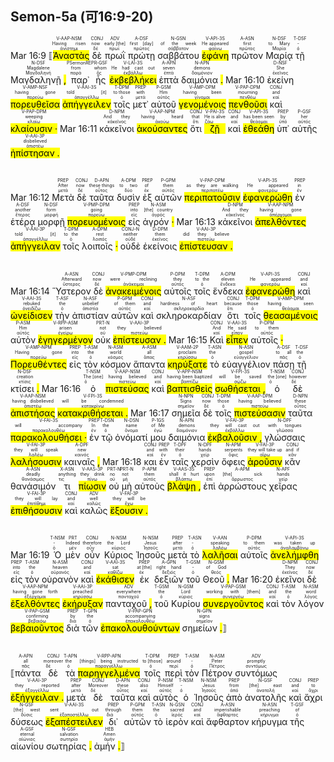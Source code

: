 ## Semon-5a (可16:9-20)

Mar 16:9 <RUBY><ruby><ruby>⟦<mark class='ptc'>Ἀναστὰς</mark><rt>ἀνίστημι</rt></ruby><rt>Having risen</rt></ruby><rt>V-AAP-NSM</rt></RUBY> <RUBY><ruby><ruby>δὲ<rt>δέ</rt></ruby><rt>now</rt></ruby><rt>CONJ</rt></RUBY> <RUBY><ruby><ruby>πρωῒ<rt>πρωΐ</rt></ruby><rt>early [the]</rt></ruby><rt>ADV</rt></RUBY> <RUBY><ruby><ruby>πρώτῃ<rt>πρῶτος</rt></ruby><rt>first [day]</rt></ruby><rt>A-DSF</rt></RUBY> <RUBY><ruby><ruby>σαββάτου<rt>σάββατον</rt></ruby><rt>of the week</rt></ruby><rt>N-GSN</rt></RUBY> <RUBY><ruby><ruby><mark class='verb'>ἐφάνη</mark><rt>φαίνω</rt></ruby><rt>He appeared</rt></ruby><rt>V-API-3S</rt></RUBY> <RUBY><ruby><ruby>πρῶτον<rt>πρῶτος</rt></ruby><rt>first</rt></ruby><rt>A-ASN</rt></RUBY> <RUBY><ruby><ruby>Μαρίᾳ<rt>Μαρία</rt></ruby><rt>to Mary</rt></ruby><rt>N-DSF</rt></RUBY> <RUBY><ruby><ruby>τῇ<rt>ὁ</rt></ruby><rt>-</rt></ruby><rt>T-DSF</rt></RUBY> <RUBY><ruby><ruby>Μαγδαληνῇ <mark class='punctuation'>,</mark><rt>Μαγδαληνή</rt></ruby><rt>Magdalene</rt></ruby><rt>N-DSF</rt></RUBY> <RUBY><ruby><ruby>παρ᾽<rt>παρά</rt></ruby><rt>from</rt></ruby><rt>PSermonREP</rt></RUBY> <RUBY><ruby><ruby>ἧς<rt>ὅς</rt></ruby><rt>whom</rt></ruby><rt>R-GSF</rt></RUBY> <RUBY><ruby><ruby><mark class='verb'>ἐκβεβλήκει</mark><rt>ἐκβάλλω</rt></ruby><rt>He had cast out</rt></ruby><rt>V-LAI-3S</rt></RUBY> <RUBY><ruby><ruby>ἑπτὰ<rt>ἑπτά</rt></ruby><rt>seven</rt></ruby><rt>A-APN</rt></RUBY> <RUBY><ruby><ruby>δαιμόνια <mark class='punctuation'>.</mark><rt>δαιμόνιον</rt></ruby><rt>demons</rt></ruby><rt>N-APN</rt></RUBY> Mar 16:10 <RUBY><ruby><ruby>ἐκείνη<rt>ἐκεῖνος</rt></ruby><rt>She</rt></ruby><rt>D-NSF</rt></RUBY> <RUBY><ruby><ruby><mark class='ptc'>πορευθεῖσα</mark><rt>πορεύω</rt></ruby><rt>having gone</rt></ruby><rt>V-AMP-NSF</rt></RUBY> <RUBY><ruby><ruby><mark class='verb'>ἀπήγγειλεν</mark><rt>ἀπαγγέλλω</rt></ruby><rt>told [it]</rt></ruby><rt>V-AAI-3S</rt></RUBY> <RUBY><ruby><ruby>τοῖς<rt>ὁ</rt></ruby><rt>to those</rt></ruby><rt>T-DPM</rt></RUBY> <RUBY><ruby><ruby>μετ᾽<rt>μετά</rt></ruby><rt>with</rt></ruby><rt>PREP</rt></RUBY> <RUBY><ruby><ruby>αὐτοῦ<rt>αὐτός</rt></ruby><rt>Him</rt></ruby><rt>P-GSM</rt></RUBY> <RUBY><ruby><ruby><mark class='ptc'>γενομένοις</mark><rt>γίνομαι</rt></ruby><rt>having been</rt></ruby><rt>V-AMP-DPM</rt></RUBY> <RUBY><ruby><ruby><mark class='ptc'>πενθοῦσι</mark><rt>πενθέω</rt></ruby><rt>mourning</rt></ruby><rt>V-PAP-DPM</rt></RUBY> <RUBY><ruby><ruby>καὶ<rt>καί</rt></ruby><rt>and</rt></ruby><rt>CONJ</rt></RUBY> <RUBY><ruby><ruby><mark class='ptc'>κλαίουσιν <mark class='punctuation'>·</mark></mark><rt>κλαίω</rt></ruby><rt>weeping</rt></ruby><rt>V-PAP-DPM</rt></RUBY> Mar 16:11 <RUBY><ruby><ruby>κἀκεῖνοι<rt>κἀκεῖνος</rt></ruby><rt>And they</rt></ruby><rt>D-NPM</rt></RUBY> <RUBY><ruby><ruby><mark class='ptc'>ἀκούσαντες</mark><rt>ἀκούω</rt></ruby><rt>having heard</rt></ruby><rt>V-AAP-NPM</rt></RUBY> <RUBY><ruby><ruby>ὅτι<rt>ὅτι</rt></ruby><rt>that</rt></ruby><rt>CONJ</rt></RUBY> <RUBY><ruby><ruby><mark class='verb'>ζῇ</mark><rt>ζάω</rt></ruby><rt>He is alive</rt></ruby><rt>V-PAI-3S</rt></RUBY> <RUBY><ruby><ruby>καὶ<rt>καί</rt></ruby><rt>and</rt></ruby><rt>CONJ</rt></RUBY> <RUBY><ruby><ruby><mark class='verb'>ἐθεάθη</mark><rt>θεάομαι</rt></ruby><rt>has been seen</rt></ruby><rt>V-API-3S</rt></RUBY> <RUBY><ruby><ruby>ὑπ᾽<rt>ὑπό</rt></ruby><rt>by</rt></ruby><rt>PREP</rt></RUBY> <RUBY><ruby><ruby>αὐτῆς<rt>αὐτός</rt></ruby><rt>her</rt></ruby><rt>P-GSF</rt></RUBY> <RUBY><ruby><ruby><mark class='verb'>ἠπίστησαν <mark class='punctuation'>.</mark></mark><rt>ἀπιστέω</rt></ruby><rt>disbelieved</rt></ruby><rt>V-AAI-3P</rt></RUBY></br></br></br> Mar 16:12 <RUBY><ruby><ruby>Μετὰ<rt>μετά</rt></ruby><rt>After</rt></ruby><rt>PREP</rt></RUBY> <RUBY><ruby><ruby>δὲ<rt>δέ</rt></ruby><rt>now</rt></ruby><rt>CONJ</rt></RUBY> <RUBY><ruby><ruby>ταῦτα<rt>οὗτος</rt></ruby><rt>these things</rt></ruby><rt>D-APN</rt></RUBY> <RUBY><ruby><ruby>δυσὶν<rt>δύο</rt></ruby><rt>to two</rt></ruby><rt>A-DPM</rt></RUBY> <RUBY><ruby><ruby>ἐξ<rt>ἐκ</rt></ruby><rt>of</rt></ruby><rt>PREP</rt></RUBY> <RUBY><ruby><ruby>αὐτῶν<rt>αὐτός</rt></ruby><rt>them</rt></ruby><rt>P-GPM</rt></RUBY> <RUBY><ruby><ruby><mark class='ptc'>περιπατοῦσιν</mark><rt>περιπατέω</rt></ruby><rt>as they are walking</rt></ruby><rt>V-PAP-DPM</rt></RUBY> <RUBY><ruby><ruby><mark class='verb'>ἐφανερώθη</mark><rt>φανερόω</rt></ruby><rt>He appeared</rt></ruby><rt>V-API-3S</rt></RUBY> <RUBY><ruby><ruby>ἐν<rt>ἐν</rt></ruby><rt>in</rt></ruby><rt>PREP</rt></RUBY> <RUBY><ruby><ruby>ἑτέρᾳ<rt>ἕτερος</rt></ruby><rt>another</rt></ruby><rt>A-DSF</rt></RUBY> <RUBY><ruby><ruby>μορφῇ<rt>μορφή</rt></ruby><rt>form</rt></ruby><rt>N-DSF</rt></RUBY> <RUBY><ruby><ruby><mark class='ptc'>πορευομένοις</mark><rt>πορεύω</rt></ruby><rt>going</rt></ruby><rt>V-PMP-DPM</rt></RUBY> <RUBY><ruby><ruby>εἰς<rt>εἰς</rt></ruby><rt>into</rt></ruby><rt>PREP</rt></RUBY> <RUBY><ruby><ruby>ἀγρόν <mark class='punctuation'>·</mark><rt>ἀγρός</rt></ruby><rt>[the] country</rt></ruby><rt>N-ASM</rt></RUBY> Mar 16:13 <RUBY><ruby><ruby>κἀκεῖνοι<rt>κἀκεῖνος</rt></ruby><rt>And they</rt></ruby><rt>D-NPM</rt></RUBY> <RUBY><ruby><ruby><mark class='ptc'>ἀπελθόντες</mark><rt>ἀπέρχομαι</rt></ruby><rt>having gone</rt></ruby><rt>V-AAP-NPM</rt></RUBY> <RUBY><ruby><ruby><mark class='verb'>ἀπήγγειλαν</mark><rt>ἀπαγγέλλω</rt></ruby><rt>told [it]</rt></ruby><rt>V-AAI-3P</rt></RUBY> <RUBY><ruby><ruby>τοῖς<rt>ὁ</rt></ruby><rt>to the</rt></ruby><rt>T-DPM</rt></RUBY> <RUBY><ruby><ruby>λοιποῖς <mark class='punctuation'>·</mark><rt>λοιπός</rt></ruby><rt>rest</rt></ruby><rt>A-DPM</rt></RUBY> <RUBY><ruby><ruby>οὐδὲ<rt>οὐδέ</rt></ruby><rt>neither</rt></ruby><rt>CONJ-N</rt></RUBY> <RUBY><ruby><ruby>ἐκείνοις<rt>ἐκεῖνος</rt></ruby><rt>them</rt></ruby><rt>D-DPM</rt></RUBY> <RUBY><ruby><ruby><mark class='verb'>ἐπίστευσαν <mark class='punctuation'>.</mark></mark><rt>πιστεύω</rt></ruby><rt>did they believe</rt></ruby><rt>V-AAI-3P</rt></RUBY></br></br></br> Mar 16:14 <RUBY><ruby><ruby>Ὕστερον<rt>ὕστερος</rt></ruby><rt>Afterward</rt></ruby><rt>A-ASN</rt></RUBY> <RUBY><ruby><ruby>δὲ<rt>δέ</rt></ruby><rt>now</rt></ruby><rt>CONJ</rt></RUBY> <RUBY><ruby><ruby><mark class='ptc'>ἀνακειμένοις</mark><rt>ἀνάκειμαι</rt></ruby><rt>were reclining</rt></ruby><rt>V-PMP-DPM</rt></RUBY> <RUBY><ruby><ruby>αὐτοῖς<rt>αὐτός</rt></ruby><rt>they</rt></ruby><rt>P-DPM</rt></RUBY> <RUBY><ruby><ruby>τοῖς<rt>ὁ</rt></ruby><rt>to the</rt></ruby><rt>T-DPM</rt></RUBY> <RUBY><ruby><ruby>ἕνδεκα<rt>ἕνδεκα</rt></ruby><rt>eleven</rt></ruby><rt>A-DPM</rt></RUBY> <RUBY><ruby><ruby><mark class='verb'>ἐφανερώθη</mark><rt>φανερόω</rt></ruby><rt>He appeared</rt></ruby><rt>V-API-3S</rt></RUBY> <RUBY><ruby><ruby>καὶ<rt>καί</rt></ruby><rt>and</rt></ruby><rt>CONJ</rt></RUBY> <RUBY><ruby><ruby><mark class='verb'>ὠνείδισεν</mark><rt>ὀνειδίζω</rt></ruby><rt>rebuked</rt></ruby><rt>V-AAI-3S</rt></RUBY> <RUBY><ruby><ruby>τὴν<rt>ὁ</rt></ruby><rt>the</rt></ruby><rt>T-ASF</rt></RUBY> <RUBY><ruby><ruby>ἀπιστίαν<rt>ἀπιστία</rt></ruby><rt>unbelief</rt></ruby><rt>N-ASF</rt></RUBY> <RUBY><ruby><ruby>αὐτῶν<rt>αὐτός</rt></ruby><rt>of them</rt></ruby><rt>P-GPM</rt></RUBY> <RUBY><ruby><ruby>καὶ<rt>καί</rt></ruby><rt>and</rt></ruby><rt>CONJ</rt></RUBY> <RUBY><ruby><ruby>σκληροκαρδίαν<rt>σκληροκαρδία</rt></ruby><rt>hardness of heart</rt></ruby><rt>N-ASF</rt></RUBY> <RUBY><ruby><ruby>ὅτι<rt>ὅτι</rt></ruby><rt>because</rt></ruby><rt>CONJ</rt></RUBY> <RUBY><ruby><ruby>τοῖς<rt>ὁ</rt></ruby><rt>those</rt></ruby><rt>T-DPM</rt></RUBY> <RUBY><ruby><ruby><mark class='ptc'>θεασαμένοις</mark><rt>θεάομαι</rt></ruby><rt>having seen</rt></ruby><rt>V-AMP-DPM</rt></RUBY> <RUBY><ruby><ruby>αὐτὸν<rt>αὐτός</rt></ruby><rt>Him</rt></ruby><rt>P-ASM</rt></RUBY> <RUBY><ruby><ruby><mark class='ptc'>ἐγηγερμένον</mark><rt>ἐγείρω</rt></ruby><rt>arisen</rt></ruby><rt>V-RPP-ASM</rt></RUBY> <RUBY><ruby><ruby>οὐκ<rt>οὐ</rt></ruby><rt>not</rt></ruby><rt>PRT-N</rt></RUBY> <RUBY><ruby><ruby><mark class='verb'>ἐπίστευσαν <mark class='punctuation'>.</mark></mark><rt>πιστεύω</rt></ruby><rt>they believed</rt></ruby><rt>V-AAI-3P</rt></RUBY> Mar 16:15 <RUBY><ruby><ruby>Καὶ<rt>καί</rt></ruby><rt>And</rt></ruby><rt>CONJ</rt></RUBY> <RUBY><ruby><ruby><mark class='verb'>εἶπεν</mark><rt>εἶπον</rt></ruby><rt>He said</rt></ruby><rt>V-AAI-3S</rt></RUBY> <RUBY><ruby><ruby>αὐτοῖς <mark class='punctuation'>·</mark><rt>αὐτός</rt></ruby><rt>to them</rt></ruby><rt>P-DPM</rt></RUBY> <RUBY><ruby><ruby><mark class='ptc'>Πορευθέντες</mark><rt>πορεύω</rt></ruby><rt>Having gone</rt></ruby><rt>V-AMP-NPM</rt></RUBY> <RUBY><ruby><ruby>εἰς<rt>εἰς</rt></ruby><rt>into</rt></ruby><rt>PREP</rt></RUBY> <RUBY><ruby><ruby>τὸν<rt>ὁ</rt></ruby><rt>the</rt></ruby><rt>T-ASM</rt></RUBY> <RUBY><ruby><ruby>κόσμον<rt>κόσμος</rt></ruby><rt>world</rt></ruby><rt>N-ASM</rt></RUBY> <RUBY><ruby><ruby>ἅπαντα<rt>ἅπας</rt></ruby><rt>all</rt></ruby><rt>A-ASM</rt></RUBY> <RUBY><ruby><ruby><mark class='verb'>κηρύξατε</mark><rt>κηρύσσω</rt></ruby><rt>proclaim</rt></ruby><rt>V-AAM-2P</rt></RUBY> <RUBY><ruby><ruby>τὸ<rt>ὁ</rt></ruby><rt>the</rt></ruby><rt>T-ASN</rt></RUBY> <RUBY><ruby><ruby>εὐαγγέλιον<rt>εὐαγγέλιον</rt></ruby><rt>gospel</rt></ruby><rt>N-ASN</rt></RUBY> <RUBY><ruby><ruby>πάσῃ<rt>πᾶς</rt></ruby><rt>to all</rt></ruby><rt>A-DSF</rt></RUBY> <RUBY><ruby><ruby>τῇ<rt>ὁ</rt></ruby><rt>the</rt></ruby><rt>T-DSF</rt></RUBY> <RUBY><ruby><ruby>κτίσει <mark class='punctuation'>.</mark><rt>κτίσις</rt></ruby><rt>creation</rt></ruby><rt>N-DSF</rt></RUBY> Mar 16:16 <RUBY><ruby><ruby>ὁ<rt>ὁ</rt></ruby><rt>The [one]</rt></ruby><rt>T-NSM</rt></RUBY> <RUBY><ruby><ruby><mark class='ptc'>πιστεύσας</mark><rt>πιστεύω</rt></ruby><rt>having believed</rt></ruby><rt>V-AAP-NSM</rt></RUBY> <RUBY><ruby><ruby>καὶ<rt>καί</rt></ruby><rt>and</rt></ruby><rt>CONJ</rt></RUBY> <RUBY><ruby><ruby><mark class='ptc'>βαπτισθεὶς</mark><rt>βαπτίζω</rt></ruby><rt>having been baptized</rt></ruby><rt>V-APP-NSM</rt></RUBY> <RUBY><ruby><ruby><mark class='verb'>σωθήσεται <mark class='punctuation'>,</mark></mark><rt>σῴζω</rt></ruby><rt>will be saved</rt></ruby><rt>V-FPI-3S</rt></RUBY> <RUBY><ruby><ruby>ὁ<rt>ὁ</rt></ruby><rt>the [one]</rt></ruby><rt>T-NSM</rt></RUBY> <RUBY><ruby><ruby>δὲ<rt>δέ</rt></ruby><rt>however</rt></ruby><rt>CONJ</rt></RUBY> <RUBY><ruby><ruby><mark class='ptc'>ἀπιστήσας</mark><rt>ἀπιστέω</rt></ruby><rt>having disbelieved</rt></ruby><rt>V-AAP-NSM</rt></RUBY> <RUBY><ruby><ruby><mark class='verb'>κατακριθήσεται <mark class='punctuation'>.</mark></mark><rt>κατακρίνω</rt></ruby><rt>will be condemned</rt></ruby><rt>V-FPI-3S</rt></RUBY> Mar 16:17 <RUBY><ruby><ruby>σημεῖα<rt>σημεῖον</rt></ruby><rt>Signs</rt></ruby><rt>N-NPN</rt></RUBY> <RUBY><ruby><ruby>δὲ<rt>δέ</rt></ruby><rt>now</rt></ruby><rt>CONJ</rt></RUBY> <RUBY><ruby><ruby>τοῖς<rt>ὁ</rt></ruby><rt>those</rt></ruby><rt>T-DPM</rt></RUBY> <RUBY><ruby><ruby><mark class='ptc'>πιστεύσασιν</mark><rt>πιστεύω</rt></ruby><rt>having believed</rt></ruby><rt>V-AAP-DPM</rt></RUBY> <RUBY><ruby><ruby>ταῦτα<rt>οὗτος</rt></ruby><rt>these</rt></ruby><rt>D-NPN</rt></RUBY> <RUBY><ruby><ruby><mark class='verb'>παρακολουθήσει <mark class='punctuation'>·</mark></mark><rt>παρακολουθέω</rt></ruby><rt>will accompany</rt></ruby><rt>V-FAI-3S</rt></RUBY> <RUBY><ruby><ruby>ἐν<rt>ἐν</rt></ruby><rt>In</rt></ruby><rt>PREP</rt></RUBY> <RUBY><ruby><ruby>τῷ<rt>ὁ</rt></ruby><rt>the</rt></ruby><rt>T-DSN</rt></RUBY> <RUBY><ruby><ruby>ὀνόματί<rt>ὄνομα</rt></ruby><rt>name</rt></ruby><rt>N-DSN</rt></RUBY> <RUBY><ruby><ruby>μου<rt>ἐγώ</rt></ruby><rt>of Me</rt></ruby><rt>P-1GS</rt></RUBY> <RUBY><ruby><ruby>δαιμόνια<rt>δαιμόνιον</rt></ruby><rt>demons</rt></ruby><rt>N-APN</rt></RUBY> <RUBY><ruby><ruby><mark class='verb'>ἐκβαλοῦσιν <mark class='punctuation'>,</mark></mark><rt>ἐκβάλλω</rt></ruby><rt>they will cast out</rt></ruby><rt>V-FAI-3P</rt></RUBY> <RUBY><ruby><ruby>γλώσσαις<rt>γλῶσσα</rt></ruby><rt>with tongues</rt></ruby><rt>N-DPF</rt></RUBY> <RUBY><ruby><ruby><mark class='verb'>λαλήσουσιν</mark><rt>λαλέω</rt></ruby><rt>they will speak</rt></ruby><rt>V-FAI-3P</rt></RUBY> <RUBY><ruby><ruby>καιναῖς <mark class='punctuation'>,</mark><rt>καινός</rt></ruby><rt>new</rt></ruby><rt>A-DPF</rt></RUBY> Mar 16:18 <RUBY><ruby><ruby>και<rt>καί</rt></ruby><rt>and</rt></ruby><rt>CONJ</rt></RUBY> <RUBY><ruby><ruby>ἐν<rt>ἐν</rt></ruby><rt>with</rt></ruby><rt>PREP</rt></RUBY> <RUBY><ruby><ruby>ταῖς<rt>ὁ</rt></ruby><rt>their</rt></ruby><rt>T-DPF</rt></RUBY> <RUBY><ruby><ruby>χερσὶν<rt>χείρ</rt></ruby><rt>hands</rt></ruby><rt>N-DPF</rt></RUBY> <RUBY><ruby><ruby>ὄφεις<rt>ὄφις</rt></ruby><rt>serpents</rt></ruby><rt>N-APM</rt></RUBY> <RUBY><ruby><ruby><mark class='verb'>ἀροῦσιν</mark><rt>αἴρω</rt></ruby><rt>they will take up</rt></ruby><rt>V-FAI-3P</rt></RUBY> <RUBY><ruby><ruby>κἂν<rt>κἄν</rt></ruby><rt>and if</rt></ruby><rt>CONJ</rt></RUBY> <RUBY><ruby><ruby>θανάσιμόν<rt>θανάσιμος</rt></ruby><rt>deadly</rt></ruby><rt>A-ASN</rt></RUBY> <RUBY><ruby><ruby>τι<rt>τις</rt></ruby><rt>anything</rt></ruby><rt>X-ASN</rt></RUBY> <RUBY><ruby><ruby><mark class='verb'>πίωσιν</mark><rt>πίνω</rt></ruby><rt>they drink</rt></ruby><rt>V-AAS-3P</rt></RUBY> <RUBY><ruby><ruby>οὐ<rt>οὐ</rt></ruby><rt>no</rt></ruby><rt>PRT-N</rt></RUBY> <RUBY><ruby><ruby>μὴ<rt>μή</rt></ruby><rt>not</rt></ruby><rt>PRT-N</rt></RUBY> <RUBY><ruby><ruby>αὐτοὺς<rt>αὐτός</rt></ruby><rt>them</rt></ruby><rt>P-APM</rt></RUBY> <RUBY><ruby><ruby><mark class='verb'>βλάψῃ <mark class='punctuation'>,</mark></mark><rt>βλάπτω</rt></ruby><rt>shall it hurt</rt></ruby><rt>V-AAS-3S</rt></RUBY> <RUBY><ruby><ruby>ἐπὶ<rt>ἐπί</rt></ruby><rt>upon</rt></ruby><rt>PREP</rt></RUBY> <RUBY><ruby><ruby>ἀρρώστους<rt>ἄρρωστος</rt></ruby><rt>[the] sick</rt></ruby><rt>A-APM</rt></RUBY> <RUBY><ruby><ruby>χεῖρας<rt>χείρ</rt></ruby><rt>hands</rt></ruby><rt>N-APF</rt></RUBY> <RUBY><ruby><ruby><mark class='verb'>ἐπιθήσουσιν</mark><rt>ἐπιτίθημι</rt></ruby><rt>they will lay</rt></ruby><rt>V-FAI-3P</rt></RUBY> <RUBY><ruby><ruby>καὶ<rt>καί</rt></ruby><rt>and</rt></ruby><rt>CONJ</rt></RUBY> <RUBY><ruby><ruby>καλῶς<rt>καλῶς</rt></ruby><rt>well</rt></ruby><rt>ADV</rt></RUBY> <RUBY><ruby><ruby><mark class='verb'>ἕξουσιν <mark class='punctuation'>.</mark></mark><rt>ἔχω</rt></ruby><rt>they will be</rt></ruby><rt>V-FAI-3P</rt></RUBY></br></br></br> Mar 16:19 <RUBY><ruby><ruby>Ὁ<rt>ὁ</rt></ruby><rt>-</rt></ruby><rt>T-NSM</rt></RUBY> <RUBY><ruby><ruby>μὲν<rt>μέν</rt></ruby><rt>Indeed</rt></ruby><rt>PRT</rt></RUBY> <RUBY><ruby><ruby>οὖν<rt>οὖν</rt></ruby><rt>therefore</rt></ruby><rt>CONJ</rt></RUBY> <RUBY><ruby><ruby>Κύριος<rt>κύριος</rt></ruby><rt>the Lord</rt></ruby><rt>N-NSM</rt></RUBY> <RUBY><ruby><ruby>Ἰησοῦς<rt>Ἰησοῦς</rt></ruby><rt>Jesus</rt></ruby><rt>N-NSM</rt></RUBY> <RUBY><ruby><ruby>μετὰ<rt>μετά</rt></ruby><rt>after</rt></ruby><rt>PREP</rt></RUBY> <RUBY><ruby><ruby>τὸ<rt>ὁ</rt></ruby><rt>-</rt></ruby><rt>T-ASN</rt></RUBY> <RUBY><ruby><ruby><mark class='ptc'>λαλῆσαι</mark><rt>λαλέω</rt></ruby><rt>speaking</rt></ruby><rt>V-AAN</rt></RUBY> <RUBY><ruby><ruby>αὐτοῖς<rt>αὐτός</rt></ruby><rt>to them</rt></ruby><rt>P-DPM</rt></RUBY> <RUBY><ruby><ruby><mark class='verb'>ἀνελήμφθη</mark><rt>ἀναλαμβάνω</rt></ruby><rt>was taken up</rt></ruby><rt>V-API-3S</rt></RUBY> <RUBY><ruby><ruby>εἰς<rt>εἰς</rt></ruby><rt>into</rt></ruby><rt>PREP</rt></RUBY> <RUBY><ruby><ruby>τὸν<rt>ὁ</rt></ruby><rt>the</rt></ruby><rt>T-ASM</rt></RUBY> <RUBY><ruby><ruby>οὐρανὸν<rt>οὐρανός</rt></ruby><rt>heaven</rt></ruby><rt>N-ASM</rt></RUBY> <RUBY><ruby><ruby>καὶ<rt>καί</rt></ruby><rt>and</rt></ruby><rt>CONJ</rt></RUBY> <RUBY><ruby><ruby><mark class='verb'>ἐκάθισεν</mark><rt>καθίζω</rt></ruby><rt>sat</rt></ruby><rt>V-AAI-3S</rt></RUBY> <RUBY><ruby><ruby>ἐκ<rt>ἐκ</rt></ruby><rt>at [the]</rt></ruby><rt>PREP</rt></RUBY> <RUBY><ruby><ruby>δεξιῶν<rt>δεξιός</rt></ruby><rt>right hand</rt></ruby><rt>A-GPN</rt></RUBY> <RUBY><ruby><ruby>τοῦ<rt>ὁ</rt></ruby><rt>-</rt></ruby><rt>T-GSM</rt></RUBY> <RUBY><ruby><ruby>Θεοῦ <mark class='punctuation'>.</mark><rt>θεός</rt></ruby><rt>of God</rt></ruby><rt>N-GSM</rt></RUBY> Mar 16:20 <RUBY><ruby><ruby>ἐκεῖνοι<rt>ἐκεῖνος</rt></ruby><rt>They</rt></ruby><rt>D-NPM</rt></RUBY> <RUBY><ruby><ruby>δὲ<rt>δέ</rt></ruby><rt>now</rt></ruby><rt>CONJ</rt></RUBY> <RUBY><ruby><ruby><mark class='ptc'>ἐξελθόντες</mark><rt>ἐξέρχομαι</rt></ruby><rt>having gone forth</rt></ruby><rt>V-AAP-NPM</rt></RUBY> <RUBY><ruby><ruby><mark class='verb'>ἐκήρυξαν</mark><rt>κηρύσσω</rt></ruby><rt>preached</rt></ruby><rt>V-AAI-3P</rt></RUBY> <RUBY><ruby><ruby>πανταχοῦ <mark class='punctuation'>,</mark><rt>πανταχοῦ</rt></ruby><rt>everywhere</rt></ruby><rt>ADV</rt></RUBY> <RUBY><ruby><ruby>τοῦ<rt>ὁ</rt></ruby><rt>the</rt></ruby><rt>T-GSM</rt></RUBY> <RUBY><ruby><ruby>Κυρίου<rt>κύριος</rt></ruby><rt>Lord</rt></ruby><rt>N-GSM</rt></RUBY> <RUBY><ruby><ruby><mark class='ptc'>συνεργοῦντος</mark><rt>συνεργέω</rt></ruby><rt>working with [them]</rt></ruby><rt>V-PAP-GSM</rt></RUBY> <RUBY><ruby><ruby>καὶ<rt>καί</rt></ruby><rt>and</rt></ruby><rt>CONJ</rt></RUBY> <RUBY><ruby><ruby>τὸν<rt>ὁ</rt></ruby><rt>the</rt></ruby><rt>T-ASM</rt></RUBY> <RUBY><ruby><ruby>λόγον<rt>λόγος</rt></ruby><rt>word</rt></ruby><rt>N-ASM</rt></RUBY> <RUBY><ruby><ruby><mark class='ptc'>βεβαιοῦντος</mark><rt>βεβαιόω</rt></ruby><rt>confirming</rt></ruby><rt>V-PAP-GSM</rt></RUBY> <RUBY><ruby><ruby>διὰ<rt>διά</rt></ruby><rt>by</rt></ruby><rt>PREP</rt></RUBY> <RUBY><ruby><ruby>τῶν<rt>ὁ</rt></ruby><rt>the</rt></ruby><rt>T-GPN</rt></RUBY> <RUBY><ruby><ruby><mark class='ptc'>ἐπακολουθούντων</mark><rt>ἐπακολουθέω</rt></ruby><rt>accompanying</rt></ruby><rt>V-PAP-GPN</rt></RUBY> <RUBY><ruby><ruby>σημείων <mark class='punctuation'>.</mark>⟧<rt>σημεῖον</rt></ruby><rt>signs</rt></ruby><rt>N-GPN</rt></RUBY></br></br></br> <RUBY><ruby><ruby>⟦πάντα<rt>πᾶς</rt></ruby><rt>all</rt></ruby><rt>A-APN</rt></RUBY> <RUBY><ruby><ruby>δὲ<rt>δέ</rt></ruby><rt>moreover</rt></ruby><rt>CONJ</rt></RUBY> <RUBY><ruby><ruby>τὰ<rt>ὁ</rt></ruby><rt>the</rt></ruby><rt>T-APN</rt></RUBY> <RUBY><ruby><ruby><mark class='ptc'>παρηγγελμένα</mark><rt>παραγγέλλω</rt></ruby><rt>[things] being instructed</rt></ruby><rt>V-RPP-APN</rt></RUBY> <RUBY><ruby><ruby>τοῖς<rt>ὁ</rt></ruby><rt>to [those]</rt></ruby><rt>T-DPM</rt></RUBY> <RUBY><ruby><ruby>περὶ<rt>περί</rt></ruby><rt>around</rt></ruby><rt>PREP</rt></RUBY> <RUBY><ruby><ruby>τὸν<rt>ὁ</rt></ruby><rt>-</rt></ruby><rt>T-ASM</rt></RUBY> <RUBY><ruby><ruby>Πέτρον<rt>Πέτρος</rt></ruby><rt>Peter</rt></ruby><rt>N-ASM</rt></RUBY> <RUBY><ruby><ruby>συντόμως<rt>συντόμως</rt></ruby><rt>promptly</rt></ruby><rt>ADV</rt></RUBY> <RUBY><ruby><ruby><mark class='verb'>ἐξήγγειλαν <mark class='punctuation'>.</mark></mark><rt>ἐξαγγέλλω</rt></ruby><rt>they reported</rt></ruby><rt>V-AAI-3P</rt></RUBY> <RUBY><ruby><ruby>μετὰ<rt>μετά</rt></ruby><rt>after</rt></ruby><rt>PREP</rt></RUBY> <RUBY><ruby><ruby>δὲ<rt>δέ</rt></ruby><rt>Moreover</rt></ruby><rt>CONJ</rt></RUBY> <RUBY><ruby><ruby>ταῦτα<rt>οὗτος</rt></ruby><rt>these</rt></ruby><rt>D-APN</rt></RUBY> <RUBY><ruby><ruby>καὶ<rt>καί</rt></ruby><rt>also</rt></ruby><rt>CONJ</rt></RUBY> <RUBY><ruby><ruby>αὐτὸς<rt>αὐτός</rt></ruby><rt>Himself</rt></ruby><rt>P-NSM</rt></RUBY> <RUBY><ruby><ruby>ὁ<rt>ὁ</rt></ruby><rt>-</rt></ruby><rt>T-NSM</rt></RUBY> <RUBY><ruby><ruby>Ἰησοῦς<rt>Ἰησοῦς</rt></ruby><rt>Jesus</rt></ruby><rt>N-NSM</rt></RUBY> <RUBY><ruby><ruby>ἀπὸ<rt>ἀπό</rt></ruby><rt>from</rt></ruby><rt>PREP</rt></RUBY> <RUBY><ruby><ruby>ἀνατολῆς<rt>ἀνατολή</rt></ruby><rt>[the] east</rt></ruby><rt>N-GSF</rt></RUBY> <RUBY><ruby><ruby>καὶ<rt>καί</rt></ruby><rt>and</rt></ruby><rt>CONJ</rt></RUBY> <RUBY><ruby><ruby>ἄχρι<rt>ἄχρι</rt></ruby><rt>to</rt></ruby><rt>PREP</rt></RUBY> <RUBY><ruby><ruby>δύσεως<rt>δύσις</rt></ruby><rt>[the] west</rt></ruby><rt>N-GSF</rt></RUBY> <RUBY><ruby><ruby><mark class='verb'>ἐξαπέστειλεν</mark><rt>ἐξαποστέλλω</rt></ruby><rt>sent out</rt></ruby><rt>V-AAI-3S</rt></RUBY> <RUBY><ruby><ruby>δι᾽<rt>διά</rt></ruby><rt>through</rt></ruby><rt>PREP</rt></RUBY> <RUBY><ruby><ruby>αὐτῶν<rt>αὐτός</rt></ruby><rt>them</rt></ruby><rt>P-GPM</rt></RUBY> <RUBY><ruby><ruby>τὸ<rt>ὁ</rt></ruby><rt>the</rt></ruby><rt>T-ASN</rt></RUBY> <RUBY><ruby><ruby>ἱερὸν<rt>ἱερός</rt></ruby><rt>sacred</rt></ruby><rt>N-GSN</rt></RUBY> <RUBY><ruby><ruby>καὶ<rt>καί</rt></ruby><rt>and</rt></ruby><rt>CONJ</rt></RUBY> <RUBY><ruby><ruby>ἄφθαρτον<rt>ἄφθαρτος</rt></ruby><rt>imperishable</rt></ruby><rt>A-ASN</rt></RUBY> <RUBY><ruby><ruby>κήρυγμα<rt>κήρυγμα</rt></ruby><rt>preaching</rt></ruby><rt>N-ASN</rt></RUBY> <RUBY><ruby><ruby>τῆς<rt>ὁ</rt></ruby><rt>of</rt></ruby><rt>T-GSF</rt></RUBY> <RUBY><ruby><ruby>αἰωνίου<rt>αἰώνιος</rt></ruby><rt>eternal</rt></ruby><rt>A-GSF</rt></RUBY> <RUBY><ruby><ruby>σωτηρίας <mark class='punctuation'>.</mark><rt>σωτηρία</rt></ruby><rt>salvation</rt></ruby><rt>N-GSF</rt></RUBY> <RUBY><ruby><ruby>ἀμήν <mark class='punctuation'>.</mark>⟧<rt>ἀμήν</rt></ruby><rt>Amen</rt></ruby><rt>HEB</rt></RUBY></br></br></br> 